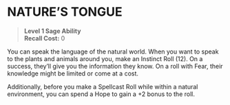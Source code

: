 ﻿---
tags:
  - Ability
  - CharacterOption
name: 'NATURE’S TONGUE'
level: 1
domain: 'Sage'
type: 'Ability'
recall: '0'
description: 'You can speak the language of the natural world. When you want to speak to the plants and animals around you, make an Instinct Roll (12). On a success, they’ll give you the information they know. On a roll with Fear, their knowledge might be limited or come at a cost.

Additionally, before you make a Spellcast Roll while within a natural environment, you can spend a Hope to gain a +2 bonus to the roll.'
---
# NATURE’S TONGUE

> **Level 1 Sage Ability**  
> **Recall Cost:** 0

You can speak the language of the natural world. When you want to speak to the plants and animals around you, make an Instinct Roll (12). On a success, they’ll give you the information they know. On a roll with Fear, their knowledge might be limited or come at a cost.

Additionally, before you make a Spellcast Roll while within a natural environment, you can spend a Hope to gain a +2 bonus to the roll.
